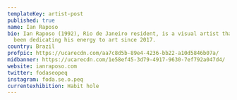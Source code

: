 ```yaml
---
templateKey: artist-post
published: true
name: Ian Raposo
bio: Ian Raposo (1992), Rio de Janeiro resident, is a visual artist that has
  been dedicating his energy to art since 2017.
country: Brazil
profpic: https://ucarecdn.com/aa7c8d5b-89e4-4236-bb22-a10d5846b07a/
midbanner: https://ucarecdn.com/1e58ef45-3d79-4917-9630-7ef792a047d4/
website: ianraposo.com
twitter: fodaseopeq
instagram: foda.se.o.peq
currentexhibition: Habit hole
---
```

